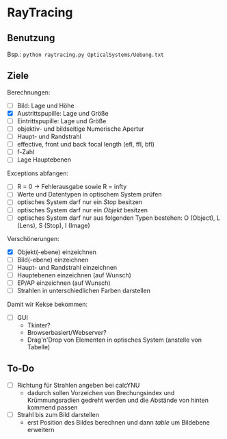 # RayTracing
## Benutzung
Bsp.: `python raytracing.py OpticalSystems/Uebung.txt`

## Ziele
Berechnungen:
- [ ] Bild: Lage und Höhe
- [x] Austrittspupille: Lage und Größe
- [ ] Eintrittspupille: Lage und Größe
- [ ] objektiv- und bildseitige Numerische Apertur
- [ ] Haupt- und Randstrahl
- [ ] effective, front und back focal length (efl, ffl, bfl)
- [ ] f-Zahl
- [ ] Lage Hauptebenen

Exceptions abfangen:
- [ ] R = 0 -> Fehlerausgabe sowie R = infty
- [ ] Werte und Datentypen in optischem System prüfen
- [ ] optisches System darf nur ein *Stop* besitzen
- [ ] optisches System darf nur ein *Objekt* besitzen
- [ ] optisches System darf nur aus folgenden Typen bestehen: O (Object), L (Lens), S (Stop), I (Image)

Verschönerungen:
- [x] Objekt(-ebene) einzeichnen
- [ ] Bild(-ebene) einzeichnen
- [ ] Haupt- und Randstrahl einzeichnen
- [ ] Hauptebenen einzeichnen (auf Wunsch)
- [ ] EP/AP einzeichnen (auf Wunsch)
- [ ] Strahlen in unterschiedlichen Farben darstellen

Damit wir Kekse bekommen:
- [ ] GUI
  - Tkinter?
  - Browserbasiert/Webserver?
  - Drag'n'Drop von Elementen in optisches System (anstelle von Tabelle)
  
  
## To-Do
- [ ] Richtung für Strahlen angeben bei calcYNU
  - dadurch sollen Vorzeichen von Brechungsindex und Krümmungsradien gedreht werden und die Abstände von hinten kommend passen
- [ ] Strahl bis zum Bild darstellen
  - erst Position des Bildes berechnen und dann *table* um Bildebene erweitern
  
